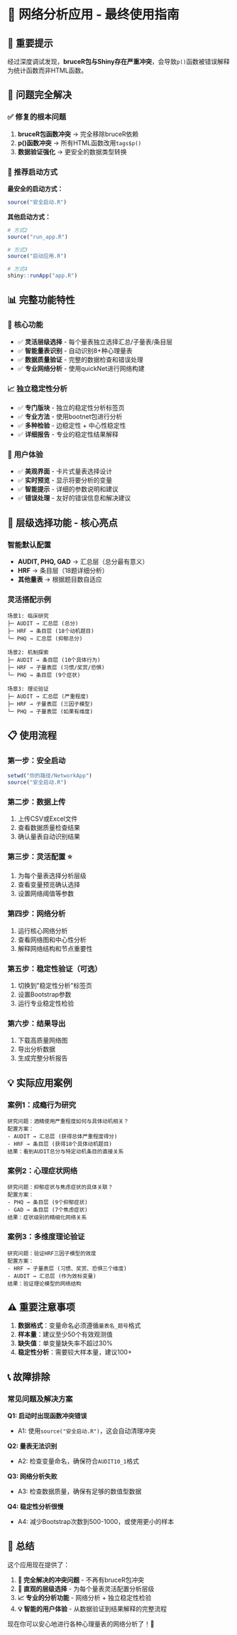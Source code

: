 # 🎯 网络分析应用 - 最终使用指南

## 🚨 重要提示

经过深度调试发现，**bruceR包与Shiny存在严重冲突**，会导致`p()`函数被错误解释为统计函数而非HTML函数。

## 🎉 问题完全解决

### ✅ 修复的根本问题
1. **bruceR包函数冲突** → 完全移除bruceR依赖
2. **p()函数冲突** → 所有HTML函数改用`tags$p()`
3. **数据验证强化** → 更安全的数据类型转换

### 🚀 推荐启动方式

**最安全的启动方式：**
```r
source("安全启动.R")
```

**其他启动方式：**
```r
# 方式2
source("run_app.R")

# 方式3  
source("启动应用.R")

# 方式4
shiny::runApp("app.R")
```

## 📊 完整功能特性

### 🎯 **核心功能**
- ✅ **灵活层级选择** - 每个量表独立选择汇总/子量表/条目层
- ✅ **智能量表识别** - 自动识别8+种心理量表
- ✅ **数据质量验证** - 完整的数据检查和错误处理
- ✅ **专业网络分析** - 使用quickNet进行网络构建

### 📈 **独立稳定性分析**
- ✅ **专门版块** - 独立的稳定性分析标签页
- ✅ **专业方法** - 使用bootnet包进行分析
- ✅ **多种检验** - 边稳定性 + 中心性稳定性
- ✅ **详细报告** - 专业的稳定性结果解释

### 🎨 **用户体验**
- ✅ **美观界面** - 卡片式量表选择设计
- ✅ **实时预览** - 显示将要分析的变量
- ✅ **智能提示** - 详细的参数说明和建议
- ✅ **错误处理** - 友好的错误信息和解决建议

## 🎯 **层级选择功能** - 核心亮点

### 智能默认配置
- **AUDIT, PHQ, GAD** → 汇总层（总分最有意义）
- **HRF** → 条目层（18题详细分析）  
- **其他量表** → 根据题目数自适应

### 灵活搭配示例
```
场景1: 临床研究
├─ AUDIT → 汇总层 (总分)
├─ HRF → 条目层 (18个动机题目)
└─ PHQ → 汇总层 (抑郁总分)

场景2: 机制探索  
├─ AUDIT → 条目层 (10个具体行为)
├─ HRF → 子量表层 (习惯/奖赏/恐惧)
└─ PHQ → 条目层 (9个症状)

场景3: 理论验证
├─ AUDIT → 汇总层 (严重程度)
├─ HRF → 子量表层 (三因子模型)
└─ PHQ → 子量表层 (如果有维度)
```

## 📋 使用流程

### 第一步：安全启动
```r
setwd("你的路径/NetworkApp")
source("安全启动.R")
```

### 第二步：数据上传
1. 上传CSV或Excel文件
2. 查看数据质量检查结果
3. 确认量表自动识别结果

### 第三步：灵活配置 ⭐
1. 为每个量表选择分析层级
2. 查看变量预览确认选择
3. 设置网络阈值等参数

### 第四步：网络分析
1. 运行核心网络分析
2. 查看网络图和中心性分析
3. 解释网络结构和节点重要性

### 第五步：稳定性验证（可选）
1. 切换到"稳定性分析"标签页
2. 设置Bootstrap参数
3. 运行专业稳定性检验

### 第六步：结果导出
1. 下载高质量网络图
2. 导出分析数据
3. 生成完整分析报告

## 💡 实际应用案例

### 案例1：成瘾行为研究
```
研究问题：酒精使用严重程度如何与具体动机相关？
配置方案：
- AUDIT → 汇总层 (获得总体严重程度得分)
- HRF → 条目层 (获得18个具体动机题目)
结果：看到AUDIT总分与特定动机条目的直接关系
```

### 案例2：心理症状网络
```
研究问题：抑郁症状与焦虑症状的具体关联？
配置方案：
- PHQ → 条目层 (9个抑郁症状)
- GAD → 条目层 (7个焦虑症状)
结果：症状级别的精细化网络关系
```

### 案例3：多维度理论验证
```
研究问题：验证HRF三因子模型的效度
配置方案：
- HRF → 子量表层 (习惯、奖赏、恐惧三个维度)
- AUDIT → 汇总层 (作为效标变量)
结果：验证理论模型的网络结构
```

## ⚠️ 重要注意事项

1. **数据格式**：变量命名必须遵循`量表名_题号`格式
2. **样本量**：建议至少50个有效观测值
3. **缺失值**：单变量缺失率不超过30%
4. **稳定性分析**：需要较大样本量，建议100+

## 📞 故障排除

### 常见问题及解决方案

**Q1: 启动时出现函数冲突错误**
- A1: 使用`source("安全启动.R")`，这会自动清理冲突

**Q2: 量表无法识别**  
- A2: 检查变量命名，确保符合`AUDIT10_1`格式

**Q3: 网络分析失败**
- A3: 检查数据质量，确保有足够的数值型数据

**Q4: 稳定性分析很慢**
- A4: 减少Bootstrap次数到500-1000，或使用更小的样本

## 🎊 总结

这个应用现在提供了：

1. **🎯 完全解决的冲突问题** - 不再有bruceR包冲突
2. **🎨 直观的层级选择** - 为每个量表灵活配置分析层级  
3. **📈 专业的分析功能** - 网络分析 + 独立稳定性检验
4. **💡 智能的用户体验** - 从数据验证到结果解释的完整流程

现在你可以安心地进行各种心理量表的网络分析了！🎉